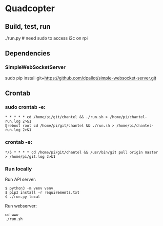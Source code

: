 # Quadcopter
## Build, test, run
./run.py # need sudo to access i2c on rpi

## Dependencies
### SimpleWebSocketServer
sudo pip install git+https://github.com/dpallot/simple-websocket-server.git

## Crontab
### sudo crontab -e:
```
* * * * * cd /home/pi/git/chantel && ./run.sh > /home/pi/chantel-run.log 2>&1
@reboot root cd /home/pi/git/chantel && ./run.sh > /home/pi/chantel-run.log 2>&1
```

### crontab -e:
```
*/5 * * * * cd /home/pi/git/chantel && /usr/bin/git pull origin master > /home/pi/git.log 2>&1
```

### Run locally
Run API server:
```
$ python3 -m venv venv
$ pip3 install -r requirements.txt
$ ./run.py local
```

Run webserver:
```
cd www
./run.sh
```
